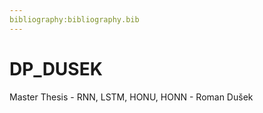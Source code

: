 ```yaml
---
bibliography:bibliography.bib
---
```

# DP_DUSEK
Master Thesis - RNN, LSTM, HONU, HONN - Roman Dušek
